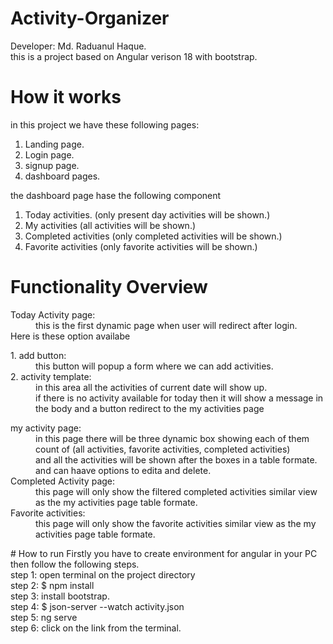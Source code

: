 # Activity-Organizer
Developer: Md. Raduanul Haque.<br>
this is a project based on Angular verison 18 with bootstrap.

# How it works
in this project we have these following pages:
1. Landing page.
2. Login page.
3. signup page.
4. dashboard pages.

the dashboard page hase the following component
1. Today activities. (only present day activities will be shown.)
2. My activities (all activities will be shown.)
3. Completed activities (only completed activities will be shown.)
4. Favorite activities (only favorite activities will be shown.)

# Functionality Overview
<dl>
<dt>Today Activity page:<br></dt>
<dd>this is the first dynamic page when user will redirect after login. </dd>
Here is these option availabe <br>
<dl>
    <dt>1. add button: <br></dt>
        <dd>this button will popup a form where we can add activities.<br></dd>
    <dt>2. activity template:<br></dt>
       <dd> in this area all the activities of current date will show up.<br>
        if there is no activity available for today then it will show a message in the body and a button redirect to the my activities page<br></dd>
</dl>
<dt>my activity page: <br></dt>
<dd>in this page there will be three dynamic box showing each of them count of (all activities, favorite activities, completed activities)<br>
and all the activities will be shown after the boxes in a table formate.<br>
and can haave options to edita and delete.</dd>

<dt>Completed Activity page: <br></dt>
<dd>this page will only show the filtered completed activities similar view as the my activities page table formate.</dd>

<dt>Favorite activities: <br></dt>
<dd>this page will only show the favorite activities similar view as the my activities page table formate.</dd>
</dl>
# How to run 
Firstly you have to create environment for angular in your PC then follow the following steps. <br>
step 1: open terminal on the project directory <br>
step 2: $ npm install<br>
step 3: install bootstrap.<br>
step 4: $ json-server --watch activity.json<br>
step 5: ng serve <br>
step 6: click on the link from the terminal.<br>